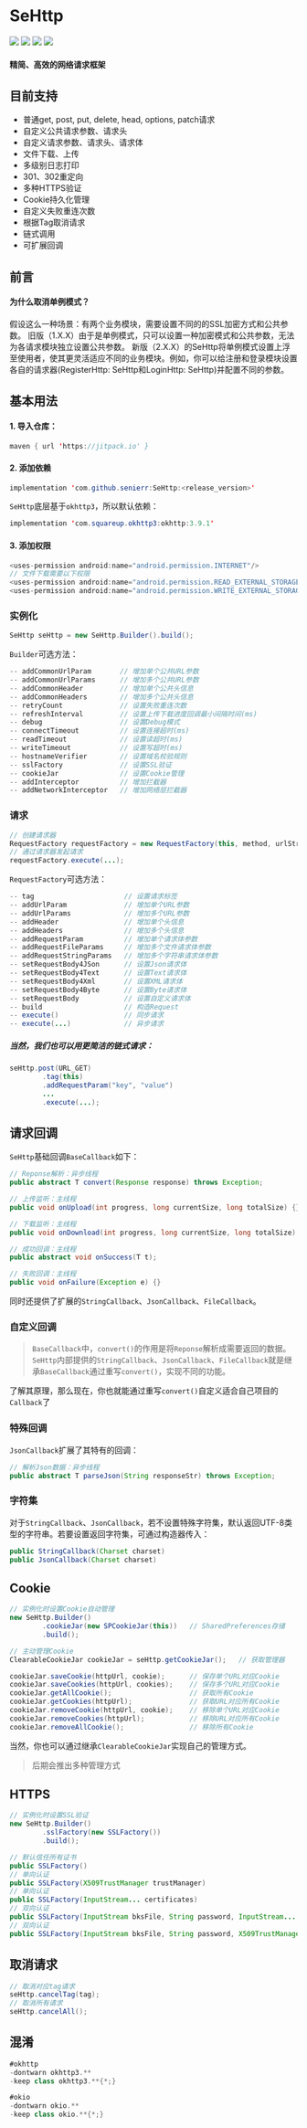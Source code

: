 # SeHttp

[![](https://jitpack.io/v/senierr/SeHttp.svg)](https://jitpack.io/#senierr/SeHttp)
[![](https://img.shields.io/travis/rust-lang/rust.svg)](https://github.com/senierr/SeHttp)
[![](https://img.shields.io/badge/dependencies-okhttp-green.svg)](https://github.com/square/okhttp)
[![](https://img.shields.io/badge/dependencies-okio-green.svg)](https://github.com/square/okio)

#### 精简、高效的网络请求框架

## 目前支持
* 普通get, post, put, delete, head, options, patch请求
* 自定义公共请求参数、请求头
* 自定义请求参数、请求头、请求体
* 文件下载、上传
* 多级别日志打印
* 301、302重定向
* 多种HTTPS验证
* Cookie持久化管理
* 自定义失败重连次数
* 根据Tag取消请求
* 链式调用
* 可扩展回调

## 前言
#### 为什么取消单例模式？
假设这么一种场景：有两个业务模块，需要设置不同的的SSL加密方式和公共参数。
旧版（1.X.X）由于是单例模式，只可以设置一种加密模式和公共参数，无法为各请求模块独立设置公共参数。
新版（2.X.X）的SeHttp将单例模式设置上浮至使用者，使其更灵活适应不同的业务模块。例如，你可以给注册和登录模块设置各自的请求器(RegisterHttp: SeHttp和LoginHttp: SeHttp)并配置不同的参数。


## 基本用法

#### 1. 导入仓库：

```java
maven { url 'https://jitpack.io' }
```

#### 2. 添加依赖

```java
implementation 'com.github.senierr:SeHttp:<release_version>'
```

`SeHttp`底层基于`okhttp3`，所以默认依赖：

```java
implementation 'com.squareup.okhttp3:okhttp:3.9.1'
```

#### 3. 添加权限

```java
<uses-permission android:name="android.permission.INTERNET"/>
// 文件下载需要以下权限
<uses-permission android:name="android.permission.READ_EXTERNAL_STORAGE" />
<uses-permission android:name="android.permission.WRITE_EXTERNAL_STORAGE" />
```

### 实例化

```java
SeHttp seHttp = new SeHttp.Builder().build();
```
``Builder``可选方法：
```java
-- addCommonUrlParam       // 增加单个公共URL参数
-- addCommonUrlParams      // 增加多个公共URL参数
-- addCommonHeader         // 增加单个公共头信息
-- addCommonHeaders        // 增加多个公共头信息
-- retryCount              // 设置失败重连次数
-- refreshInterval         // 设置上传下载进度回调最小间隔时间(ms)
-- debug                   // 设置Debug模式
-- connectTimeout          // 设置连接超时(ms)
-- readTimeout             // 设置读超时(ms)
-- writeTimeout            // 设置写超时(ms)
-- hostnameVerifier        // 设置域名校验规则
-- sslFactory              // 设置SSL验证
-- cookieJar               // 设置Cookie管理
-- addInterceptor          // 增加拦截器
-- addNetworkInterceptor   // 增加网络层拦截器
```

### 请求

```java
// 创建请求器
RequestFactory requestFactory = new RequestFactory(this, method, urlStr);
// 通过请求器发起请求
requestFactory.execute(...);
```
``RequestFactory``可选方法：
```java
-- tag                      // 设置请求标签
-- addUrlParam              // 增加单个URL参数
-- addUrlParams             // 增加多个URL参数
-- addHeader                // 增加单个头信息
-- addHeaders               // 增加多个头信息
-- addRequestParam          // 增加单个请求体参数
-- addRequestFileParams     // 增加多个文件请求体参数
-- addRequestStringParams   // 增加多个字符串请求体参数
-- setRequestBody4JSon      // 设置Json请求体
-- setRequestBody4Text      // 设置Text请求体
-- setRequestBody4Xml       // 设置XML请求体
-- setRequestBody4Byte      // 设置Byte请求体
-- setRequestBody           // 设置自定义请求体
-- build                    // 构造Request
-- execute()                // 同步请求
-- execute(...)             // 异步请求
```

##### 当然，我们也可以用更简洁的链式请求：
```java
seHttp.post(URL_GET)
        .tag(this)
        .addRequestParam("key", "value")
        ...
        .execute(...);
```

## 请求回调

``SeHttp``基础回调``BaseCallback``如下：
```java
// Reponse解析：异步线程
public abstract T convert(Response response) throws Exception;

// 上传监听：主线程
public void onUpload(int progress, long currentSize, long totalSize) {}

// 下载监听：主线程
public void onDownload(int progress, long currentSize, long totalSize) {}

// 成功回调：主线程
public abstract void onSuccess(T t);

// 失败回调：主线程
public void onFailure(Exception e) {}
```
同时还提供了扩展的``StringCallback``、``JsonCallback``、``FileCallback``。

### 自定义回调

> ``BaseCallback``中，``convert()``的作用是将``Reponse``解析成需要返回的数据。
> ``SeHttp``内部提供的``StringCallback``、``JsonCallback``、``FileCallback``就是继承``BaseCallback``通过重写``convert()``，实现不同的功能。

了解其原理，那么现在，你也就能通过重写``convert()``自定义适合自己项目的``Callback``了

### 特殊回调

``JsonCallback``扩展了其特有的回调：
```java
// 解析Json数据：异步线程
public abstract T parseJson(String responseStr) throws Exception;
```

### 字符集

对于``StringCallback``、``JsonCallback``，若不设置特殊字符集，默认返回UTF-8类型的字符串。若要设置返回字符集，可通过构造器传入：
```java
public StringCallback(Charset charset)
public JsonCallback(Charset charset)
```

## Cookie

```java
// 实例化时设置Cookie自动管理
new SeHttp.Builder()
        .cookieJar(new SPCookieJar(this))   // SharedPreferences存储
        .build();

// 主动管理Cookie
ClearableCookieJar cookieJar = seHttp.getCookieJar();   // 获取管理器

cookieJar.saveCookie(httpUrl, cookie);      // 保存单个URL对应Cookie
cookieJar.saveCookies(httpUrl, cookies);    // 保存多个URL对应Cookie
cookieJar.getAllCookie();                   // 获取所有Cookie
cookieJar.getCookies(httpUrl);              // 获取URL对应所有Cookie
cookieJar.removeCookie(httpUrl, cookie);    // 移除单个URL对应Cookie
cookieJar.removeCookies(httpUrl);           // 移除URL对应所有Cookie
cookieJar.removeAllCookie();                // 移除所有Cookie
```

当然，你也可以通过继承``ClearableCookieJar``实现自己的管理方式。

> 后期会推出多种管理方式

## HTTPS

```java
// 实例化时设置SSL验证
new SeHttp.Builder()
        .sslFactory(new SSLFactory())
        .build();

// 默认信任所有证书
public SSLFactory()
// 单向认证
public SSLFactory(X509TrustManager trustManager)
// 单向认证
public SSLFactory(InputStream... certificates)
// 双向认证
public SSLFactory(InputStream bksFile, String password, InputStream... certificates)
// 双向认证
public SSLFactory(InputStream bksFile, String password, X509TrustManager trustManager)
```

## 取消请求

```java
// 取消对应tag请求
seHttp.cancelTag(tag);
// 取消所有请求
seHttp.cancelAll();
```

## 混淆

```java
#okhttp
-dontwarn okhttp3.**
-keep class okhttp3.**{*;}

#okio
-dontwarn okio.**
-keep class okio.**{*;}
```

